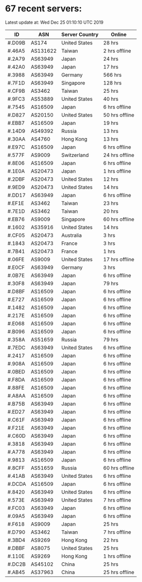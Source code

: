 # 67 recent servers:

Latest update at: Wed Dec 25 01:10:10 UTC 2019

| ID | ASN | Server Country | Online |
| -- | --- | -------------- | ------ |
| #.D09B | AS174 | United States | 28 hrs |
| #.46A5 | AS131622 | Taiwan | 2 hrs offline |
| #.2A79 | AS63949 | Japan | 24 hrs |
| #.42A0 | AS63949 | Japan | 17 hrs |
| #.3988 | AS63949 | Germany | 566 hrs |
| #.7F1D | AS63949 | Singapore | 128 hrs |
| #.CF9B | AS3462 | Taiwan | 25 hrs |
| #.9FC3 | AS53889 | United States | 40 hrs |
| #.7545 | AS16509 | Japan | 6 hrs offline |
| #.D827 | AS20150 | United States | 50 hrs offline |
| #.EBB7 | AS16509 | Japan | 19 hrs |
| #.14D9 | AS49392 | Russia | 13 hrs |
| #.30AA | AS4760 | Hong Kong | 13 hrs |
| #.E97C | AS16509 | Japan | 6 hrs offline |
| #.577F | AS9009 | Switzerland | 24 hrs offline |
| #.8E06 | AS16509 | Japan | 6 hrs offline |
| #.1E0A | AS20473 | Japan | 1 hrs offline |
| #.2DBF | AS20473 | United States | 12 hrs |
| #.9ED9 | AS20473 | United States | 14 hrs |
| #.DD17 | AS63949 | Japan | 6 hrs offline |
| #.EF1E | AS3462 | Taiwan | 23 hrs |
| #.7E1D | AS3462 | Taiwan | 20 hrs |
| #.EB76 | AS9009 | Singapore | 60 hrs offline |
| #.1602 | AS35916 | United States | 14 hrs |
| #.CF05 | AS20473 | Australia | 3 hrs |
| #.1843 | AS20473 | France | 3 hrs |
| #.7B41 | AS20473 | France | 1 hrs |
| #.06FE | AS9009 | United States | 17 hrs offline |
| #.E0CF | AS63949 | Germany | 3 hrs |
| #.0B7E | AS63949 | Japan | 6 hrs offline |
| #.30F8 | AS63949 | Japan | 79 hrs |
| #.D8BF | AS16509 | Japan | 6 hrs offline |
| #.E727 | AS16509 | Japan | 6 hrs offline |
| #.1482 | AS16509 | Japan | 6 hrs offline |
| #.217E | AS16509 | Japan | 6 hrs offline |
| #.E068 | AS16509 | Japan | 6 hrs offline |
| #.B096 | AS16509 | Japan | 6 hrs offline |
| #.358A | AS51659 | Russia | 79 hrs |
| #.7EDC | AS63949 | United States | 6 hrs offline |
| #.2417 | AS16509 | Japan | 6 hrs offline |
| #.908A | AS16509 | Japan | 6 hrs offline |
| #.0BED | AS16509 | Japan | 6 hrs offline |
| #.F8DA | AS16509 | Japan | 6 hrs offline |
| #.88FE | AS16509 | Japan | 6 hrs offline |
| #.A8AA | AS16509 | Japan | 6 hrs offline |
| #.B75B | AS63949 | Japan | 6 hrs offline |
| #.ED27 | AS63949 | Japan | 6 hrs offline |
| #.C61F | AS63949 | Japan | 6 hrs offline |
| #.F21E | AS63949 | Japan | 6 hrs offline |
| #.C60D | AS63949 | Japan | 6 hrs offline |
| #.3818 | AS63949 | Japan | 6 hrs offline |
| #.A778 | AS63949 | Japan | 6 hrs offline |
| #.9813 | AS16509 | Japan | 6 hrs offline |
| #.8CFF | AS51659 | Russia | 60 hrs offline |
| #.41AB | AS63949 | United States | 6 hrs offline |
| #.DCDA | AS16509 | Japan | 6 hrs offline |
| #.8420 | AS63949 | United States | 6 hrs offline |
| #.573E | AS63949 | United States | 7 hrs offline |
| #.FC03 | AS63949 | Japan | 6 hrs offline |
| #.09A5 | AS63949 | Japan | 6 hrs offline |
| #.F618 | AS9009 | Japan | 25 hrs |
| #.D790 | AS3462 | Taiwan | 7 hrs offline |
| #.3BD4 | AS9269 | Hong Kong | 22 hrs |
| #.DBBF | AS8075 | United States | 25 hrs |
| #.110E | AS9269 | Hong Kong | 1 hrs offline |
| #.DC2B | AS45102 | China | 25 hrs |
| #.AB45 | AS37963 | China | 25 hrs offline |

